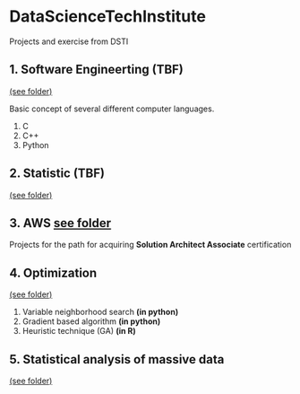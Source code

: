 # DataScienceTechInstitute
Projects and exercise from DSTI

## 1. Software Engineerting (TBF)

[(see folder)](https://github.com/Yuhsuant1994/DataScienceTechInstitute/tree/master/SoftwareEngineering)

Basic concept of several different computer languages.

1. C
2. C++
3. Python 

## 2. Statistic (TBF)

[(see folder)](https://github.com/Yuhsuant1994/DataScienceTechInstitute/tree/master/Statistic)

## 3. AWS [see folder](https://github.com/Yuhsuant1994/DataScienceTechInstitute/tree/master/AWS)

Projects for the path for acquiring **Solution Architect Associate** certification

## 4. Optimization 

[(see folder)](https://github.com/Yuhsuant1994/DataScienceTechInstitute/tree/master/Optimization)

1. Variable neighborhood search **(in python)**
2. Gradient based algorithm **(in python)**
3. Heuristic technique (GA) **(in R)**

## 5. Statistical analysis of massive data 

[(see folder)](https://github.com/Yuhsuant1994/DataScienceTechInstitute/tree/master/Statistical%20analysis%20of%20massive%20data)

